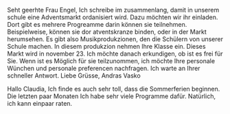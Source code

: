 Seht geerhte Frau Engel,
Ich schreibe im zusammenlang, damit in unserem schule eine Adventsmarkt ordanisiert wird. Dazu möchten wir ihr einladen. Dort gibt es mehrere Progreamme darin können sie teilnehmen. Beispielweise, können sie dor atventskranze binden, oder in der Markt herumsehen. 
Es gibt also Musikprodukzionen, den die Schülern von unserer Schule machen. In diesem produkzion nehmen Ihre Klasse ein.
Dieses Markt wird in november 23. Ich möchte danach erkundigen, ob ist es frei für Sie. 
Wenn ist es Möglich für sie teilzunommen, ich möchte Ihre personale Wünchen und personale preferencen nachfragen.
Ich warte an Ihrer schneller Antwort.
Liebe Grüsse, 
Andras Vasko

Hallo Claudia,
Ich finde es auch sehr toll, dass die Sommerferien beginnen. Die letzten paar Monaten Ich habe sehr viele Programme dafür. Natürlich, ich kann einpaar raten. 